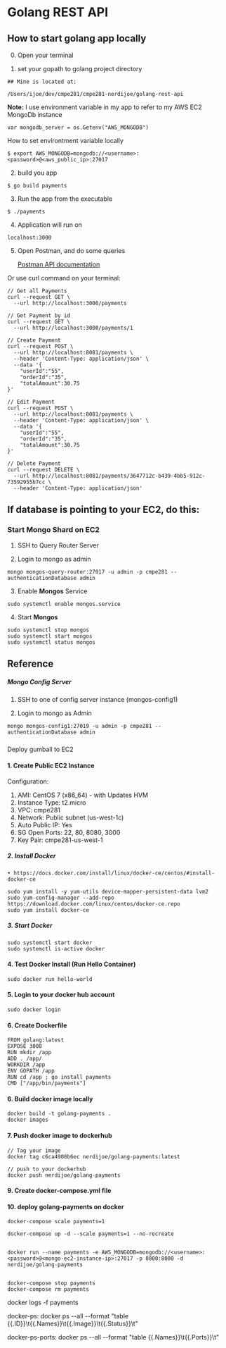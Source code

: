 # Golang REST API

## How to start golang app locally

0. Open your terminal

1. set your gopath to golang project directory
```
## Mine is located at:

/Users/ijoe/dev/cmpe281/cmpe281-nerdijoe/golang-rest-api
```

**Note:** I use environment variable in my app to refer to my AWS EC2 MongoDb instance
  ```
  var mongodb_server = os.Getenv("AWS_MONGODB")
  ```
  How to set environtment variable locally
  ```
  $ export AWS_MONGODB=mongodb://<username>:<password>@<aws_public_ip>:27017
  ```

2. build you app
```
$ go build payments
```
3. Run the app from the executable
```
$ ./payments
```

4. Application will run on
```
localhost:3000
```

5. Open Postman, and do some queries

    [Postman API documentation](https://documenter.getpostman.com/view/2775428/RzfdrBT6)

Or use curl command on your terminal:

```
// Get all Payments
curl --request GET \
  --url http://localhost:3000/payments

// Get Payment by id
curl --request GET \
  --url http://localhost:3000/payments/1

// Create Payment
curl --request POST \
  --url http://localhost:8081/payments \
  --header 'Content-Type: application/json' \
  --data '{
	"userId":"55",
	"orderId":"35",
	"totalAmount":30.75
}'

// Edit Payment
curl --request POST \
  --url http://localhost:8081/payments \
  --header 'Content-Type: application/json' \
  --data '{
	"userId":"55",
	"orderId":"35",
	"totalAmount":30.75
}'

// Delete Payment
curl --request DELETE \
  --url http://localhost:8081/payments/3647712c-b439-4bb5-912c-73592955b7cc \
  --header 'Content-Type: application/json'
```


## If database is pointing to your EC2, do this:




### Start Mongo Shard on EC2

1. SSH to Query Router Server

2. Login to mongo as admin
```
mongo mongos-query-router:27017 -u admin -p cmpe281 --authenticationDatabase admin
```

3. Enable **Mongos** Service
```
sudo systemctl enable mongos.service
```

4. Start **Mongos** 
```
sudo systemctl stop mongos
sudo systemctl start mongos
sudo systemctl status mongos
```



## Reference

##### Mongo Config Server
1. SSH to one of config server instance (mongos-config1)

2. Login to mongo as Admin
```
mongo mongos-config1:27019 -u admin -p cmpe281 --authenticationDatabase admin
```

#####


Deploy gumball to EC2

#### 1. Create Public EC2 Instance

Configuration:
1. AMI:             CentOS 7 (x86_64) - with Updates HVM
2. Instance Type:   t2.micro
3. VPC:             cmpe281
4. Network:         Public subnet (us-west-1c)
5. Auto Public IP:  Yes
6. SG Open Ports:   22, 80, 8080, 3000
7. Key Pair:        cmpe281-us-west-1


##### 2. Install Docker
	• https://docs.docker.com/install/linux/docker-ce/centos/#install-docker-ce
```
sudo yum install -y yum-utils device-mapper-persistent-data lvm2
sudo yum-config-manager --add-repo https://download.docker.com/linux/centos/docker-ce.repo
sudo yum install docker-ce
```

##### 3. Start Docker
```
sudo systemctl start docker
sudo systemctl is-active docker
```

#### 4. Test Docker Install (Run Hello Container)
```
sudo docker run hello-world
```

#### 5. Login to your docker hub account
```
sudo docker login
```

#### 6. Create Dockerfile
```
FROM golang:latest 
EXPOSE 3000
RUN mkdir /app 
ADD . /app/ 
WORKDIR /app 
ENV GOPATH /app
RUN cd /app ; go install payments
CMD ["/app/bin/payments"]

```


#### 6. Build docker image locally
```
docker build -t golang-payments .
docker images
```

#### 7. Push docker image to dockerhub
```
// Tag your image
docker tag c6ca4908b6ec nerdijoe/golang-payments:latest

// push to your dockerhub
docker push nerdijoe/golang-payments

```



#### 9. Create docker-compose.yml file

#### 10. deploy golang-payments on docker
```
docker-compose scale payments=1 

docker-compose up -d --scale payments=1 --no-recreate


docker run --name payments -e AWS_MONGODB=mongodb://<username>:<password>@<mongo-ec2-instance-ip>:27017 -p 8000:8000 -d nerdijoe/golang-payments


```


```
docker-compose stop payments
docker-compose rm payments
```

docker logs -f payments

docker-ps:
	 docker ps --all --format "table {{.ID}}\t{{.Names}}\t{{.Image}}\t{{.Status}}\t"

docker-ps-ports:
	 docker ps --all --format "table {{.Names}}\t{{.Ports}}\t"




